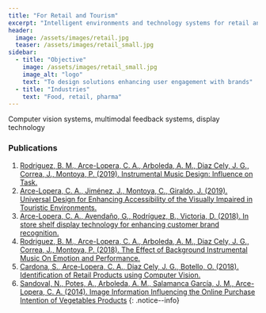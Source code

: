 ```yaml
---
title: "For Retail and Tourism"
excerpt: "Intelligent environments and technology systems for retail and tourism"
header:
  image: /assets/images/retail.jpg
  teaser: /assets/images/retail_small.jpg
sidebar:
  - title: "Objective"
    image: /assets/images/retail_small.jpg
    image_alt: "logo"
    text: "To design solutions enhancing user engagement with brands"
  - title: "Industries"
    text: "Food, retail, pharma"
---
```

Computer vision systems, multimodal feedback systems, display technology

### Publications
1. [Rodriguez, B. M., Arce-Lopera, C. A., Arboleda, A. M., Diaz Cely, J. G., Correa, J., Montoya, P. (2019). Instrumental Music Design: Influence on Task.](https://doi.org/10.4018/978-1-5225-9069-9.ch015)
2. [Arce-Lopera, C. A., Jiménez, J., Montoya, C., Giraldo, J. (2019). Universal Design for Enhancing Accessibility of the Visually Impaired in Touristic Environments.](https://doi.org/10.1007/978-3-030-20227-9_48)
3. [Arce-Lopera, C. A., Avendaño, G., Rodríguez, B., Victoria, D. (2018). In store shelf display technology for enhancing customer brand recognition.](https://dl.acm.org/doi/10.1145/3292147.3292186)
4. [Rodriguez, B. M., Arce-Lopera, C. A., Arboleda, A. M., Diaz Cely, J. G., Correa, J., Montoya, P. (2018). The Effect of Background Instrumental Music On Emotion and Performance.](http://www.iadisportal.org/digital-library/the-effect-of-background-instrumental-music-on-emotion-and-performance)
5. [Cardona, S., Arce-Lopera, C. A., Diaz Cely, J. G., Botello, O. (2018). Identification of Retail Products using Computer Vision.](https://www.utb.edu.co/13ccc)
6. [Sandoval, N., Potes, A., Arboleda, A. M., Salamanca García, J. M., Arce-Lopera, C. A. (2014). Image Information Influencing the Online Purchase Intention of Vegetables Products](https://doi.org/10.18046/syt.v12i28.1750)
{: .notice--info}
